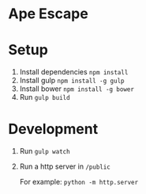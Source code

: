 # Ape Escape

# Setup

1. Install dependencies `npm install`
2. Install gulp `npm install -g gulp`
3. Install bower `npm install -g bower`
4. Run `gulp build`

# Development

1. Run `gulp watch`
2. Run a http server in `/public`

    For example: `python -m http.server`

